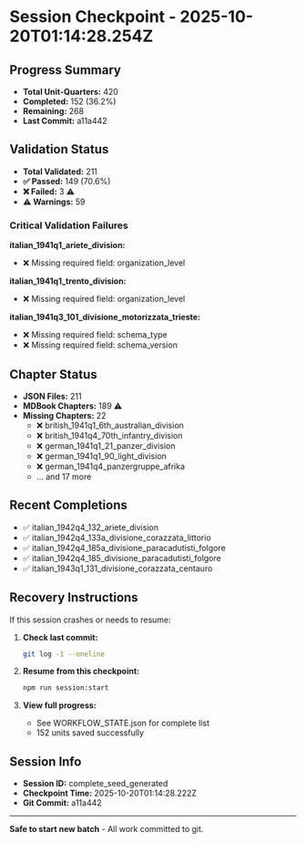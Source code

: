 # Session Checkpoint - 2025-10-20T01:14:28.254Z

## Progress Summary

- **Total Unit-Quarters:** 420
- **Completed:** 152 (36.2%)
- **Remaining:** 268
- **Last Commit:** a11a442

## Validation Status

- **Total Validated:** 211
- **✅ Passed:** 149 (70.6%)
- **❌ Failed:** 3 ⚠️
- **⚠️ Warnings:** 59

### Critical Validation Failures

**italian_1941q1_ariete_division:**
  - ❌ Missing required field: organization_level

**italian_1941q1_trento_division:**
  - ❌ Missing required field: organization_level

**italian_1941q3_101_divisione_motorizzata_trieste:**
  - ❌ Missing required field: schema_type
  - ❌ Missing required field: schema_version

## Chapter Status

- **JSON Files:** 211
- **MDBook Chapters:** 189 ⚠️
- **Missing Chapters:** 22
  - ❌ british_1941q1_6th_australian_division
  - ❌ british_1941q4_70th_infantry_division
  - ❌ german_1941q1_21_panzer_division
  - ❌ german_1941q1_90_light_division
  - ❌ german_1941q4_panzergruppe_afrika
  - ... and 17 more

## Recent Completions

- ✅ italian_1942q4_132_ariete_division
- ✅ italian_1942q4_133a_divisione_corazzata_littorio
- ✅ italian_1942q4_185a_divisione_paracadutisti_folgore
- ✅ italian_1942q4_185_divisione_paracadutisti_folgore
- ✅ italian_1943q1_131_divisione_corazzata_centauro

## Recovery Instructions

If this session crashes or needs to resume:

1. **Check last commit:**
   ```bash
   git log -1 --oneline
   ```

2. **Resume from this checkpoint:**
   ```bash
   npm run session:start
   ```

3. **View full progress:**
   - See WORKFLOW_STATE.json for complete list
   - 152 units saved successfully

## Session Info

- **Session ID:** complete_seed_generated
- **Checkpoint Time:** 2025-10-20T01:14:28.222Z
- **Git Commit:** a11a442

---

**Safe to start new batch** - All work committed to git.
